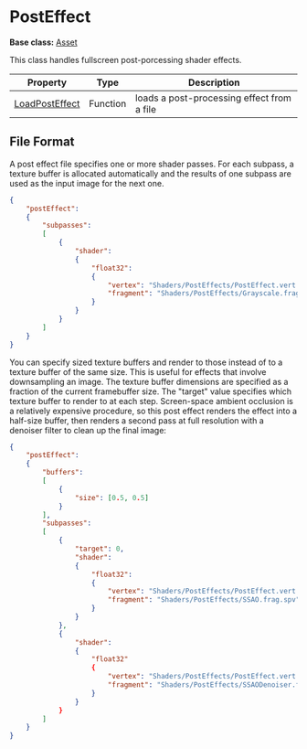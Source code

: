 # PostEffect

**Base class:** [Asset](Asset.md)

This class handles fullscreen post-porcessing shader effects.

| Property | Type | Description |
|---|---|---|
| [LoadPostEffect](LoadPostEffect.md) | Function | loads a post-processing effect from a file |

## File Format

A post effect file specifies one or more shader passes. For each subpass, a texture buffer is allocated automatically and the results of one subpass are used as the input image for the next one.

```json
{
    "postEffect":
    {
        "subpasses":
        [
            {
                "shader":
                {
                    "float32":
                    {
                        "vertex": "Shaders/PostEffects/PostEffect.vert.spv",
                        "fragment": "Shaders/PostEffects/Grayscale.frag.spv"
                    }
                }
            }
        ]
    }
}
```

You can specify sized texture buffers and render to those instead of to a texture buffer of the same size. This is useful for effects that involve downsampling an image. The texture buffer dimensions are specified as a fraction of the current framebuffer size. The "target" value specifies which texture buffer to render to at each step. Screen-space ambient occlusion is a relatively expensive procedure, so this post effect renders the effect into a half-size buffer, then renders a second pass at full resolution with a denoiser filter to clean up the final image:

```json
{
    "postEffect":
    {
        "buffers":
        [
            {
                "size": [0.5, 0.5]
            }         
        ],
        "subpasses":
        [
            {
                "target": 0,
                "shader":
                {
                    "float32":
                    {
                        "vertex": "Shaders/PostEffects/PostEffect.vert.spv",
                        "fragment": "Shaders/PostEffects/SSAO.frag.spv"
                    }
                }
            },
            {
                "shader":
                {
                    "float32"
                    {
                        "vertex": "Shaders/PostEffects/PostEffect.vert.spv",
                        "fragment": "Shaders/PostEffects/SSAODenoiser.frag.spv"
                    }
                }
            }                            
        ]
    }
}
```
